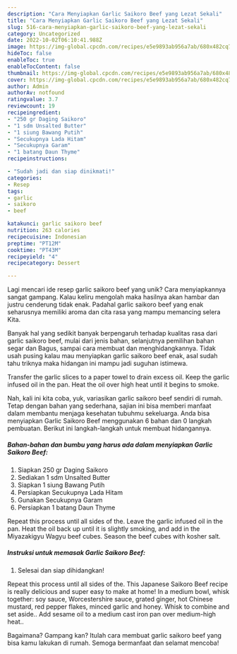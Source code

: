 ```yaml
---
description: "Cara Menyiapkan Garlic Saikoro Beef yang Lezat Sekali"
title: "Cara Menyiapkan Garlic Saikoro Beef yang Lezat Sekali"
slug: 516-cara-menyiapkan-garlic-saikoro-beef-yang-lezat-sekali
category: Uncategorized
date: 2022-10-02T06:10:41.988Z
image: https://img-global.cpcdn.com/recipes/e5e9893ab956a7ab/680x482cq70/garlic-saikoro-beef-foto-resep-utama.jpg
hideToc: false
enableToc: true
enableTocContent: false
thumbnail: https://img-global.cpcdn.com/recipes/e5e9893ab956a7ab/680x482cq70/garlic-saikoro-beef-foto-resep-utama.jpg
cover: https://img-global.cpcdn.com/recipes/e5e9893ab956a7ab/680x482cq70/garlic-saikoro-beef-foto-resep-utama.jpg
author: Admin
authorAv: notfound
ratingvalue: 3.7
reviewcount: 19
recipeingredient:
- "250 gr Daging Saikoro"
- "1 sdm Unsalted Butter"
- "1 siung Bawang Putih"
- "Secukupnya Lada Hitam"
- "Secukupnya Garam"
- "1 batang Daun Thyme"
recipeinstructions:

- "Sudah jadi dan siap dinikmati!"
categories:
- Resep
tags:
- garlic
- saikoro
- beef

katakunci: garlic saikoro beef 
nutrition: 263 calories
recipecuisine: Indonesian
preptime: "PT12M"
cooktime: "PT43M"
recipeyield: "4"
recipecategory: Dessert

---
```





Lagi mencari ide resep garlic saikoro beef yang unik? Cara menyiapkannya sangat gampang. Kalau keliru mengolah maka hasilnya akan hambar dan justru cenderung tidak enak. Padahal garlic saikoro beef yang enak seharusnya memiliki aroma dan cita rasa yang mampu memancing selera Kita.





Banyak hal yang sedikit banyak berpengaruh terhadap kualitas rasa dari garlic saikoro beef, mulai dari jenis bahan, selanjutnya pemilihan bahan segar dan Bagus, sampai cara membuat dan menghidangkannya. Tidak usah pusing kalau mau menyiapkan garlic saikoro beef enak,      asal sudah tahu triknya maka hidangan ini mampu jadi suguhan istimewa.














Transfer the garlic slices to a paper towel to drain excess oil. Keep the garlic infused oil in the pan. Heat the oil over high heat until it begins to smoke.






Nah, kali ini kita coba, yuk, variasikan garlic saikoro beef sendiri di rumah. Tetap dengan bahan yang sederhana, sajian ini bisa memberi manfaat dalam membantu menjaga kesehatan tubuhmu sekeluarga. Anda bisa menyiapkan Garlic Saikoro Beef menggunakan 6 bahan dan 0 langkah pembuatan. Berikut ini langkah-langkah untuk membuat hidangannya.

<!--inarticleads1-->

##### Bahan-bahan dan bumbu yang harus ada dalam menyiapkan Garlic Saikoro Beef:

1. Siapkan 250 gr Daging Saikoro
1. Sediakan 1 sdm Unsalted Butter
1. Siapkan 1 siung Bawang Putih
1. Persiapkan Secukupnya Lada Hitam
1. Gunakan Secukupnya Garam
1. Persiapkan 1 batang Daun Thyme


Repeat this process until all sides of the. Leave the garlic infused oil in the pan. Heat the oil back up until it is slightly smoking, and add in the Miyazakigyu Wagyu beef cubes. Season the beef cubes with kosher salt. 

<!--inarticleads2-->

##### Instruksi untuk memasak Garlic Saikoro Beef:


1. Selesai dan siap dihidangkan!

Repeat this process until all sides of the. This Japanese Saikoro Beef recipe is really delicious and super easy to make at home! In a medium bowl, whisk together: soy sauce, Worcestershire sauce, grated ginger, hot Chinese mustard, red pepper flakes, minced garlic and honey. Whisk to combine and set aside.. Add sesame oil to a medium cast iron pan over medium-high heat.. 

Bagaimana? Gampang kan? Itulah cara membuat garlic saikoro beef yang bisa kamu lakukan di rumah. Semoga bermanfaat dan selamat mencoba!

